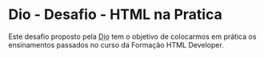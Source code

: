 <h1> Dio - Desafio - HTML na Pratica</h1>
<p>
  Este desafio proposto pela <abbr title="Digital Innovation One">Dio</abbr> tem o objetivo de colocarmos em prática os ensinamentos passados no curso da Formação HTML Developer.
</p>
